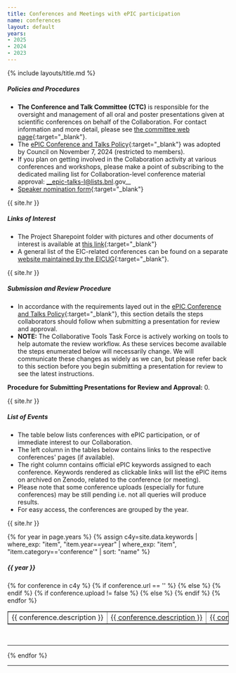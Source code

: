 ```yaml
---
title: Conferences and Meetings with ePIC participation
name: conferences
layout: default
years:
- 2025
- 2024
- 2023
---
```

{% include layouts/title.md %}

##### Policies and Procedures

* __The Conference and Talk Committee (CTC)__ is responsible for the oversight and management of all oral and poster presentations given at scientific conferences on behalf of the Collaboration. 
For contact information and more detail, please see [the committee web page](/collaboration/committees.html){:target="_blank"}.
* The [ePIC Conference and Talks Policy](https://zenodo.org/records/14052729){:target="_blank"} was adopted by Council on November 7, 2024 (restricted to members).
* If you plan on getting involved in the Collaboration activity at various conferences and workshops, please make a point of subscribing to the dedicated
mailing list for Collaboration-level conference material approval: __epic-talks-l@lists.bnl.gov__
* [Speaker nomination form](https://urldefense.com/v3/__https://forms.gle/qQxf1wW5dUSVyTdh7__;!!P4SdNyxKAPE!AskwdefEZuyR_XCi11Etl3Q6H9pAbJA28BZhV5oJpkftch2qIqil8Dn0nKb3L7XtJtn1kznV2RnzTVE$){:target="_blank"}

{{ site.hr }}

##### Links of Interest
* The Project Sharepoint folder with pictures and other documents of interest is available at [this link](https://brookhavenlab.sharepoint.com/:f:/s/EICPublicSharingDocs/EujNGT5IzzxHtG0hMeDpu-cBihVczsqTO6L7CbfkXLHQ-Q?e=5bfcjY){:target="_blank"}
* A general list of the EIC-related conferences can be found on a separate [website maintained by the EICUG](https://eic-conferences.lbl.gov/home){:target="_blank"}.

{{ site.hr }}

##### Submission and Review Procedure
* In accordance with the requirements layed out in the [ePIC Conference and Talks Policy](https://zenodo.org/records/14052729){:target="_blank"}, this section details the steps collaborators should follow when submitting a presentation for review and approval.
* __NOTE:__  The Collaborative Tools Task Force is actively working on tools to help automate the review workflow. As these services become available the steps enumerated below will necessarily change. We will communicate these changes as widely as we can, but please refer back to this section before you begin submitting a presentation for review to see the latest instructions.

__Procedure for Submitting Presentations for Review and Approval:__
0. 

{{ site.hr }}

##### List of Events
* The table below lists conferences with ePIC participation, or of immediate interest to our Collaboration.
* The left column in the tables below contains links to the respective conferences' pages (if available).
* The right column contains official ePIC keywords assigned to each conference.
Keywords rendered as clickable links will list the ePIC items on archived on Zenodo, related to the conference (or meeting).
* Please note that some conference uploads (especially for future conferences) may be still pending i.e. not all queries will produce results.
* For easy access, the conferences are grouped by the year.

{{ site.hr }}

{% for year in page.years %}
{% assign c4y=site.data.keywords | where_exp: "item", "item.year==year" | where_exp: "item", "item.category=='conference'" | sort: "name" %}

<h5>{{ year }}</h5>
<table width="80%" border="1">
{% for conference in c4y %}
  <tr>
    {% if conference.url == '' %}
    <td width="80%"><nobr>{{ conference.description }}</nobr></td>
    {% else %}
    <td width="80%"><nobr><a href="{{ conference.url }}" target="_blank">{{ conference.description }}</a></nobr></td>
    {% endif %}
    {% if conference.upload != false %}
    <td width="20%"><nobr><a href="{{ site.zenodo_query_base }}{{ conference.name }}" target="_blank">{{ conference.name }}</a></nobr></td>
    {% else %}
    <td width="20%"><nobr>{{ conference.name }}</nobr></td>
    {% endif %}
  </tr>
{% endfor %}
</table>

<br/>


---

{% endfor %}


---

